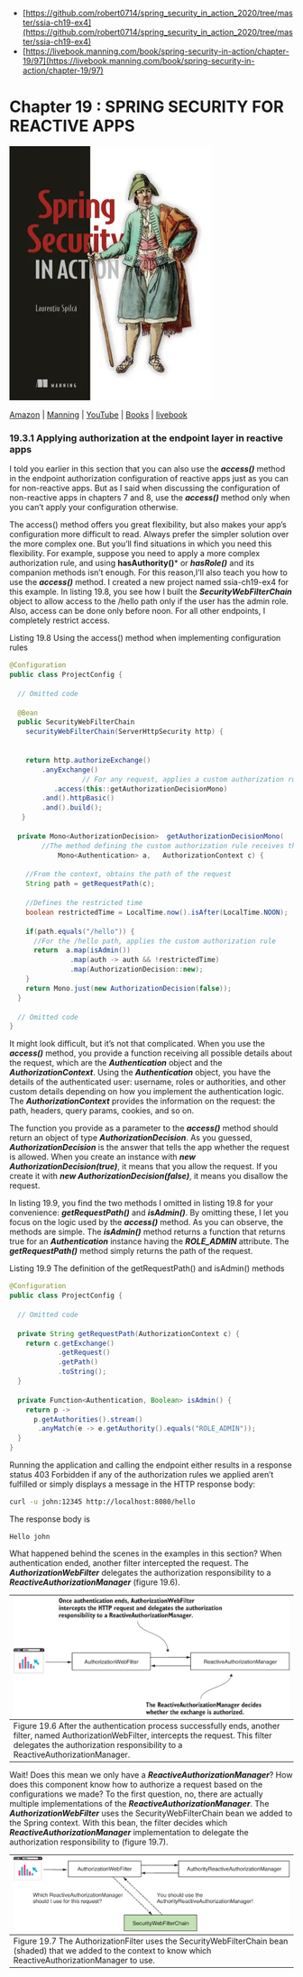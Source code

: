 * [https://github.com/robert0714/spring_security_in_action_2020/tree/master/ssia-ch19-ex4](https://github.com/robert0714/spring_security_in_action_2020/tree/master/ssia-ch19-ex4)
*  [https://livebook.manning.com/book/spring-security-in-action/chapter-19/97](https://livebook.manning.com/book/spring-security-in-action/chapter-19/97) 

# Chapter 19 : SPRING SECURITY FOR REACTIVE APPS
![cover](../../cover.webp) 

[Amazon](https://www.amazon.com/Spring-Security-Action-Laurentiu-Spilca/dp/1617297739) | [Manning](https://www.manning.com/books/spring-security-in-action) | [YouTube](https://t.co/4Or4P12LH2?amp=1) | [Books](https://laurspilca.com/books/) | [livebook](https://livebook.manning.com/book/spring-security-in-action) 


### 19.3.1 Applying authorization at the endpoint layer in reactive apps

I told you earlier in this section that you can also use the ***access()*** method in the endpoint authorization configuration of reactive apps just as you can for non-reactive apps. But as I said when discussing the configuration of non-reactive apps in chapters 7 and 8, use the ***access()*** method only when you can’t apply your configuration otherwise.

The access() method offers you great flexibility, but also makes your app’s configuration more difficult to read. Always prefer the simpler solution over the more complex one. But you’ll find situations in which you need this flexibility. For example, suppose you need to apply a more complex authorization rule, and using **hasAuthority()*** or ***hasRole()*** and its companion methods isn’t enough. For this reason,I’ll also teach you how to use the ***access()*** method. I created a new project named ssia-ch19-ex4 for this example. In listing 19.8, you see how I built the ***SecurityWebFilterChain*** object to allow access to the /hello path only if the user has the admin role. Also, access can be done only before noon. For all other endpoints, I completely restrict access.

Listing 19.8 Using the access() method when implementing configuration rules
```java
@Configuration
public class ProjectConfig {

  // Omitted code

  @Bean
  public SecurityWebFilterChain 
    securityWebFilterChain(ServerHttpSecurity http) {
    

    return http.authorizeExchange()
        .anyExchange()
                  // For any request, applies a custom authorization rule
           .access(this::getAuthorizationDecisionMono)
        .and().httpBasic()
        .and().build();
   }

  private Mono<AuthorizationDecision>  getAuthorizationDecisionMono(
        //The method defining the custom authorization rule receives the Authentication and the request context as parameters.
            Mono<Authentication> a,   AuthorizationContext c) {

    //From the context, obtains the path of the request
    String path = getRequestPath(c);

    //Defines the restricted time
    boolean restrictedTime = LocalTime.now().isAfter(LocalTime.NOON);

    if(path.equals("/hello")) {
      //For the /hello path, applies the custom authorization rule
      return  a.map(isAdmin())
               .map(auth -> auth && !restrictedTime)
               .map(AuthorizationDecision::new);
    }
    return Mono.just(new AuthorizationDecision(false));
  }

  // Omitted code
}
```
It might look difficult, but it’s not that complicated. When you use the ***access()*** method, you provide a function receiving all possible details about the request, which are the ***Authentication*** object and the ***AuthorizationContext***. Using the ***Authentication*** object, you have the details of the authenticated user: username, roles or authorities, and other custom details depending on how you implement the authentication logic. The ***AuthorizationContext*** provides the information on the request: the path, headers, query params, cookies, and so on.

The function you provide as a parameter to the ***access()*** method should return an object of type ***AuthorizationDecision***. As you guessed, ***AuthorizationDecision*** is the answer that tells the app whether the request is allowed. When you create an instance with ***new AuthorizationDecision(true)***, it means that you allow the request. If you create it with ***new AuthorizationDecision(false)***, it  means you disallow the request.

In listing 19.9, you find the two methods I omitted in listing 19.8 for your convenience: ***getRequestPath()*** and ***isAdmin()***. By omitting these, I let you focus on the logic used by the ***access()*** method. As you can observe, the methods are simple. The ***isAdmin()*** method returns a function that returns true for an ***Authentication*** instance having the ***ROLE_ADMIN*** attribute. The ***getRequestPath()*** method simply returns the path of the request.

Listing 19.9 The definition of the getRequestPath() and isAdmin() methods
```java
@Configuration
public class ProjectConfig {

  // Omitted code

  private String getRequestPath(AuthorizationContext c) {
    return c.getExchange()
            .getRequest()
            .getPath()
            .toString();
  }

  private Function<Authentication, Boolean> isAdmin() {
    return p ->
      p.getAuthorities().stream()
       .anyMatch(e -> e.getAuthority().equals("ROLE_ADMIN"));
  }
}
```
Running the application and calling the endpoint either results in a response status 403 Forbidden if any of the authorization rules we applied aren’t fulfilled or simply displays a message in the HTTP response body:

```bash
curl -u john:12345 http://localhost:8080/hello
```
The response body is

```
Hello john
```

What happened behind the scenes in the examples in this section? When authentication ended, another filter intercepted the request. The ***AuthorizationWebFilter*** delegates the authorization responsibility to a ***ReactiveAuthorizationManager*** (figure 19.6).

| ![content](CH19_F06_Spilca.png)|
|-----------|
| Figure 19.6  After the authentication process successfully ends, another filter, named AuthorizationWebFilter, intercepts the request. This filter delegates the authorization responsibility to a ReactiveAuthorizationManager.|

Wait! Does this mean we only have a ***ReactiveAuthorizationManager***? How does this component know how to authorize a request based on the configurations we made? To the first question, no, there are actually multiple implementations of the ***ReactiveAuthorizationManager***. The ***AuthorizationWebFilter*** uses the SecurityWebFilterChain bean we added to the Spring context. With this bean, the filter decides which ***ReactiveAuthorizationManager*** implementation to delegate the authorization responsibility to (figure 19.7).

| ![content](CH19_F07_Spilca.png)|
|-----------|
| Figure 19.7  The AuthorizationFilter uses the SecurityWebFilterChain bean (shaded) that we added to the context to know which ReactiveAuthorizationManager to use.|